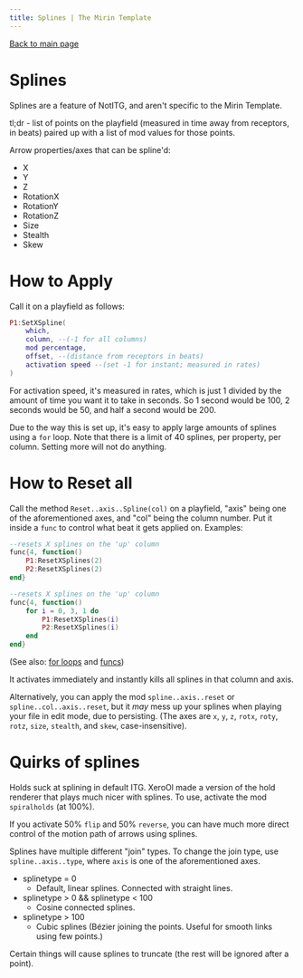 ```yaml
---
title: Splines | The Mirin Template
---
```

[Back to main page](..)
# Splines
Splines are a feature of NotITG, and aren't specific to the Mirin Template.

tl;dr - list of points on the playfield (measured in time away from receptors, in beats)
paired up with a list of mod values for those points.

Arrow properties/axes that can be spline'd:
* X
* Y
* Z
* RotationX
* RotationY
* RotationZ
* Size
* Stealth
* Skew

# How to Apply
Call it on a playfield as follows:

```lua
P1:SetXSpline(
	which,
	column, --(-1 for all columns)
	mod percentage,
	offset, --(distance from receptors in beats)
	activation speed --(set -1 for instant; measured in rates)
)
```
For activation speed, it's measured in rates, which is just 1 divided by the amount of time you want it to take in seconds. So 1 second would be 100, 2 seconds would be 50, and half a second would be 200.

Due to the way this is set up, it's easy to apply large amounts of splines using a `for` loop. 
Note that there is a limit of 40 splines, per property, per column. Setting more will not do anything.

# How to Reset all
Call the method `Reset..axis..Spline(col)` on a playfield, "axis" being one of the aforementioned axes, and "col" being the column number. Put it inside a `func` to control what beat it gets applied on.
Examples:
```lua
--resets X splines on the 'up' column
func{4, function()
	P1:ResetXSplines(2)
	P2:ResetXSplines(2)
end}

--resets X splines on the 'up' column
func{4, function()
	for i = 0, 3, 1 do 
		P1:ResetXSplines(i)
		P2:ResetXSplines(i)
	end
end}
```
(See also: [for loops](for.md) and [funcs](func.md))

It activates immediately and instantly kills all splines in that column and axis.

Alternatively, you can apply the mod `spline..axis..reset` or `spline..col..axis..reset`, but it *may* mess up your splines when playing your file in edit mode, due to persisting. (The axes are `x`, `y`, `z`, `rotx`, `roty`, `rotz`, `size`, `stealth`, and `skew`, case-insensitive).

# Quirks of splines

Holds suck at splining in default ITG. 
XeroOl made a version of the hold renderer that plays much nicer with splines. 
To use, activate the mod `spiralholds` (at 100%).

If you activate 50% `flip` and 50% `reverse`, you can have much more direct control of the motion path of arrows using splines.

Splines have multiple different "join" types. 
To change the join type, use `spline..axis..type`, where `axis` is one of the aforementioned axes. 

* splinetype = 0
  * Default, linear splines. Connected with straight lines.
* splinetype > 0 && splinetype < 100
  * Cosine connected splines.
* splinetype > 100
  * Cubic splines (Bézier joining the points. Useful for smooth links using few points.)

Certain things will cause splines to truncate (the rest will be ignored after a point).
